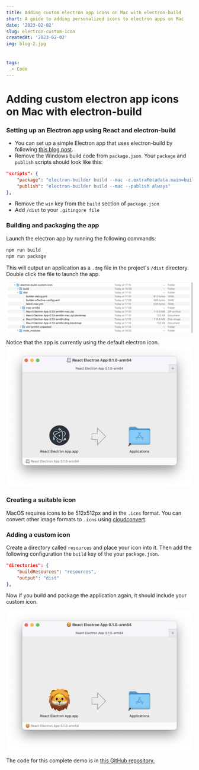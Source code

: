 ```yaml
---
title: Adding custom electron app icons on Mac with electron-build
short: A guide to adding personalized icons to electron apps on Mac
date: '2023-02-02'
slug: electron-custom-icon
createdAt: '2023-02-02'
img: blog-2.jpg


tags:
  - Code
---
```


# Adding custom electron app icons on Mac with electron-build

### Setting up an Electron app using React and electron-build 
- You can set up a simple Electron app that uses electron-build by following [this blog post](https://blog.devgenius.io/how-to-build-and-publish-an-electron-app-with-react-tutorial-971e1d9d27ce). 
- Remove the Windows build code from `package.json`. Your `package` and `publish` scripts should look like this:

```json 
"scripts": {
	"package": "electron-builder build --mac -c.extraMetadata.main=build/electron.js --publish never",
	"publish": "electron-builder build --mac --publish always"
},
```


- Remove the `win` key from the `build` section of `package.json`
- Add `/dist` to your `.gitingore file` 

### Building and packaging the app
Launch the electron app by running the following commands:
```bash
npm run build
npm run package
```
This will output an application as a `.dmg` file in the project's `/dist` directory. Double click the file to launch the app.

<img src="/images/electron-icons/electron-1.png" alt="App in file explorer">

Notice that the app is currently using the default electron icon. 
<img src="/images/electron-icons/electron-2.png" alt="App with default icon">
### Creating a suitable icon 
MacOS requires icons to be 512x512px and in the `.icns` format. You can convert other image formats to `.icns` using [cloudconvert](https://cloudconvert.com/png-to-icns).

### Adding a custom icon
Create a directory called `resources` and place your icon into it. Then add the following configuration the `build` key of the your `package.json`.

```json 
"directories": {
	"buildResources": "resources",
	"output": "dist"
},
```


Now if you build and package the application again, it should include your custom icon. 

<img src="/images/electron-icons/electron-3.png" alt="App with new icon">

The code for this complete demo is in [this GitHub repository.](https://github.com/PaulTreanor/electron-build-icon-demo)